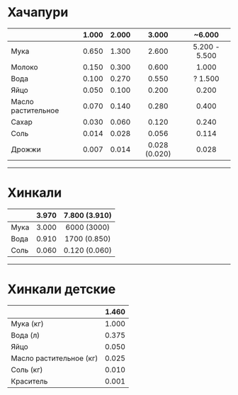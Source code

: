 # Хачапури
|                    | 1.000 | 2.000 |     3.000     |    ~6.000     |
| ------------------ |:-----:|:-----:|:-------------:|:-------------:|
| Мука               | 0.650 | 1.300 |     2.600     | 5.200 - 5.500 |
| Молоко             | 0.150 | 0.300 |     0.600     |     1.000     |
| Вода               | 0.100 | 0.270 |     0.550     |    ? 1.500    |
| Яйцо               | 0.050 | 0.100 |     0.200     |     0.200     |
| Масло растительное | 0.070 | 0.140 |     0.280     |     0.400     |
| Сахар              | 0.030 | 0.060 |     0.120     |     0.240     |
| Соль               | 0.014 | 0.028 |     0.056     |     0.114     |
| Дрожжи             | 0.007 | 0.014 | 0.028 (0.020) |     0.028     |

---

# Хинкали
|      | 3.970 | 7.800 (3.910) |
| ---- | :---: | :-----------: |
| Мука | 3.000 |  6000 (3000)  |
| Вода | 0.910 | 1700 (0.850)  |
| Соль | 0.060 | 0.120 (0.060) |

---

# Хинкали детские
|                         | 1.460 |
| ----------------------- | :---: |
| Мука (кг)               | 1.000 |
| Вода (л)                | 0.375 |
| Яйцо                    | 0.050 |
| Масло растительное (кг) | 0.025 |
| Соль (кг)               | 0.010 |
| Краситель               | 0.001 |
